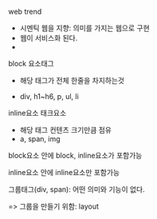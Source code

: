 web trend

- 시멘틱 웹을 지향: 의미를 가지는 웹으로 구현
- 웹이 서비스화 된다.
- 



block 요소태그

- 해당 태그가 전체 한줄을 차지하는것

- div, h1~h6, p, ul, li



inline요소 태크요소

- 해당 태그 컨텐츠 크기만큼 점유
- a, span, img



block요소 안에 block, inline요소가 포함가능

inline요소 안에 inline요소만 포함가능



그룹태그(div, span): 어떤 의미와 기능이 없다.

=> 그룹을 만들기 위함: layout



